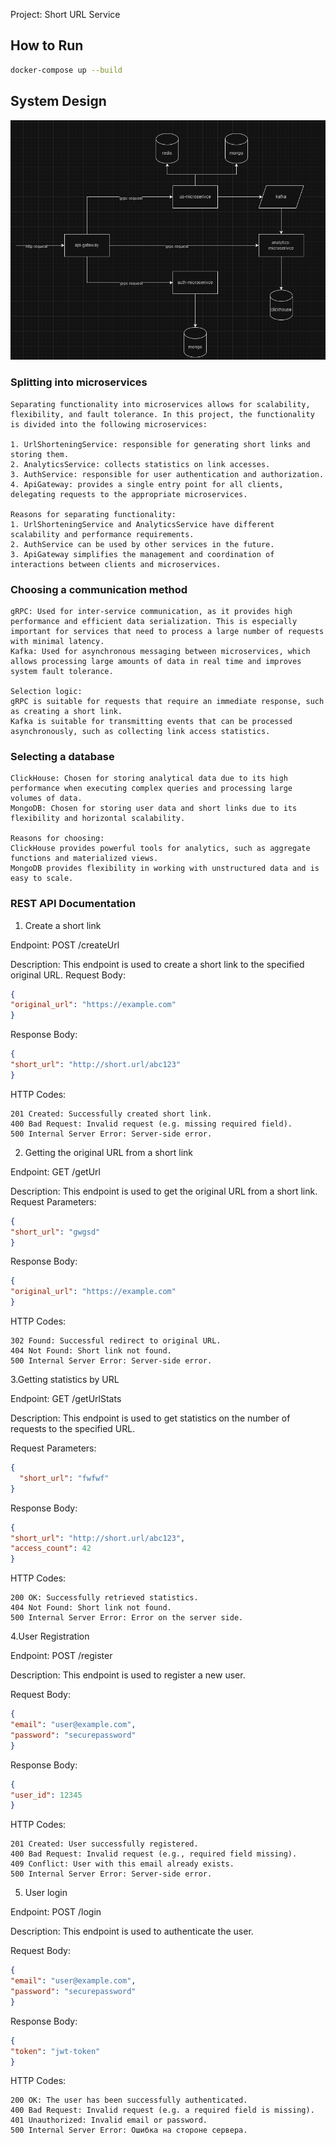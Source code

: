 Project: Short URL Service


## How to Run
```bash
docker-compose up --build
```

## System Design 

![img.png](img.png)

### Splitting into microservices

```plain
Separating functionality into microservices allows for scalability, flexibility, and fault tolerance. In this project, the functionality is divided into the following microservices:

1. UrlShorteningService: responsible for generating short links and storing them.
2. AnalyticsService: collects statistics on link accesses.
3. AuthService: responsible for user authentication and authorization.
4. ApiGateway: provides a single entry point for all clients, delegating requests to the appropriate microservices.

Reasons for separating functionality:
1. UrlShorteningService and AnalyticsService have different scalability and performance requirements.
2. AuthService can be used by other services in the future.
3. ApiGateway simplifies the management and coordination of interactions between clients and microservices.
```
### Choosing a communication method
```plain
gRPC: Used for inter-service communication, as it provides high performance and efficient data serialization. This is especially important for services that need to process a large number of requests with minimal latency.
Kafka: Used for asynchronous messaging between microservices, which allows processing large amounts of data in real time and improves system fault tolerance.

Selection logic:
gRPC is suitable for requests that require an immediate response, such as creating a short link.
Kafka is suitable for transmitting events that can be processed asynchronously, such as collecting link access statistics.
```
### Selecting a database
```plain
ClickHouse: Chosen for storing analytical data due to its high performance when executing complex queries and processing large volumes of data.
MongoDB: Chosen for storing user data and short links due to its flexibility and horizontal scalability.

Reasons for choosing:
ClickHouse provides powerful tools for analytics, such as aggregate functions and materialized views.
MongoDB provides flexibility in working with unstructured data and is easy to scale.
```


### REST API Documentation
1. Create a short link

Endpoint: POST /createUrl

Description: This endpoint is used to create a short link to the specified original URL.
Request Body:

```json
{
"original_url": "https://example.com"
}
```
Response Body:

```json
{
"short_url": "http://short.url/abc123"
}
```
HTTP Codes:
```
201 Created: Successfully created short link.
400 Bad Request: Invalid request (e.g. missing required field).
500 Internal Server Error: Server-side error.
```

2. Getting the original URL from a short link

Endpoint: GET /getUrl

Description: This endpoint is used to get the original URL from a short link.
Request Parameters:
```json
{
"short_url": "gwgsd"
}
```
Response Body:
```json
{
"original_url": "https://example.com"
}
```
HTTP Codes:
```
302 Found: Successful redirect to original URL.
404 Not Found: Short link not found.
500 Internal Server Error: Server-side error.
```

3.Getting statistics by URL

Endpoint: GET /getUrlStats

Description: This endpoint is used to get statistics on the number of requests to the specified URL.

Request Parameters:
```json
{
  "short_url": "fwfwf"
}
```
Response Body:

```json
{
"short_url": "http://short.url/abc123",
"access_count": 42
}
```
HTTP Codes:
```
200 OK: Successfully retrieved statistics.
404 Not Found: Short link not found.
500 Internal Server Error: Error on the server side.
```

4.User Registration

Endpoint: POST /register

Description: This endpoint is used to register a new user.

Request Body:

```json
{
"email": "user@example.com",
"password": "securepassword"
}
```
Response Body:

```json
{
"user_id": 12345
}
```
HTTP Codes:
```
201 Created: User successfully registered.
400 Bad Request: Invalid request (e.g., required field missing).
409 Conflict: User with this email already exists.
500 Internal Server Error: Server-side error.
```

5. User login

Endpoint: POST /login

Description: This endpoint is used to authenticate the user.

Request Body:

```json
{
"email": "user@example.com",
"password": "securepassword"
}
```
Response Body:

```json
{
"token": "jwt-token"
}
```
HTTP Codes:
```
200 OK: The user has been successfully authenticated.
400 Bad Request: Invalid request (e.g. a required field is missing).
401 Unauthorized: Invalid email or password.
500 Internal Server Error: Ошибка на стороне сервера.
``` 
